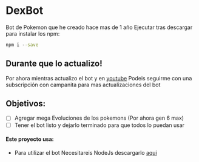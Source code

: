 # DexBot
Bot de Pokemon que he creado hace mas de 1 año
Ejecutar tras descargar para instalar los npm:
```cmd
npm i --save
```

## Durante que lo actualizo!
Por ahora mientras actualizo el bot  y en [youtube](https://www.youtube.com/channel/UCYrKTNtCsbUeUVSbLdQC71w) Podeis seguirme con una subscripción con campanita para mas actualizaciones del bot

## Objetivos:
- [ ] Agregar mega Evoluciones de los pokemons (Por ahora gen 6 max)
- [ ] Tener el bot listo y dejarlo terminado para que todos lo puedan usar

#### Este proyecto usa:

- Para utilizar el bot Necesitareis NodeJs descargarlo [aqui](https://nodejs.org/es/)
